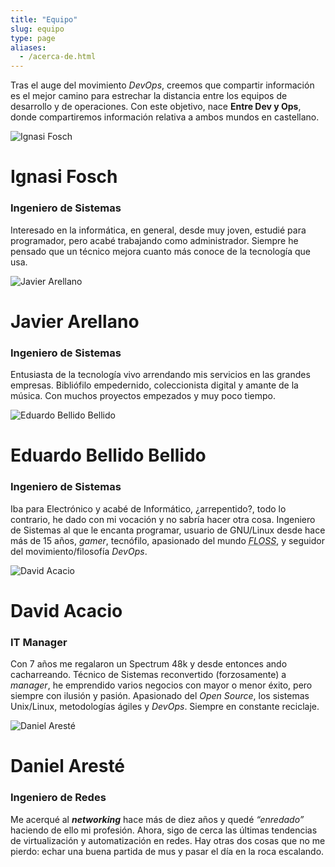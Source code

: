 ```yaml
---
title: "Equipo"
slug: equipo
type: page
aliases:
  - /acerca-de.html
---
```


Tras el auge del movimiento <i>DevOps</i>, creemos que compartir información es el
mejor camino para estrechar la distancia entre los equipos de desarrollo y de
operaciones. Con este objetivo, nace **Entre Dev y Ops**, donde compartiremos
información relativa a ambos mundos en castellano.

<div class="author-card">
  <div class="card">
    <div class="first-info">
      <img alt="Ignasi Fosch"
           src="https://www.gravatar.com/avatar/e7f565896cf71da9e729238d331291c0?size=250"/>
      <div class="profile">
        <h1>Ignasi Fosch</h1>
        <h3>Ingeniero de Sistemas</h3>
        <p class="bio">Interesado en la informática, en general, desde muy joven,
    estudié para programador, pero acabé trabajando como administrador. Siempre
    he pensado que un técnico mejora cuanto más conoce de la tecnología que
    usa.</p>
      </div>
    </div>
    <div class="social-profiles">
        <a href="https://natx.cat"><i class="fas fa-globe"></i></a>
        <a href="https://twitter.com/ifosch"><i class="fab fa-twitter"></i></a>
        <a href="https://github.com/natx"><i class="fab fa-github"></i></a>
        <a href="https://linkedin.com/in/ifosch"><i class="fab fa-linkedin"></i></a>
    </div>
  </div>
</div>

<div class="author-card">
  <div class="card">
    <div class="first-info">
      <img alt="Javier Arellano"
           src="https://www.gravatar.com/avatar/648f1abd185afa17ed1aed56bfc5e6df?size=250"/>
      <div class="profile">
        <h1>Javier Arellano</h1>
        <h3>Ingeniero de Sistemas</h3>
        <p class="bio">Entusiasta de la tecnología vivo arrendando mis
  servicios en las grandes empresas. Bibliófilo empedernido, coleccionista
  digital y amante de la música. Con muchos proyectos empezados y muy poco
  tiempo.</p>
      </div>
    </div>
    <div class="social-profiles">
        <a href="https://jare.es"><i class="fas fa-globe"></i></a>
        <a href="https://twitter.com/xarellano"><i class="fab fa-twitter"></i></a>
        <a href="https://github.com/jare"><i class="fab fa-github"></i></a>
        <a href="https://linkedin.com/in/xarellano"><i class="fab fa-linkedin"></i></a>
    </div>
  </div>
</div>

<div class="author-card">
  <div class="card">
    <div class="first-info">
      <img alt="Eduardo Bellido Bellido"
           src="https://www.gravatar.com/avatar/20c481cbb757159a75570c3e80b4314e?size=250"/>
      <div class="profile">
        <h1>Eduardo Bellido Bellido</h1>
        <h3>Ingeniero de Sistemas</h3>
        <p class="bio">Iba para Electrónico y acabé de Informático,
        ¿arrepentido?, todo lo contrario, he dado con mi vocación y no sabría
        hacer otra cosa. Ingeniero de Sistemas al que le encanta programar,
        usuario de GNU/Linux desde hace más de 15 años, <i>gamer</i>, tecnófilo,
        apasionado del mundo <i><acronym title="Free/Libre and Open Source Software">FLOSS</acronym></i>,
        y seguidor del movimiento/filosofía <i>DevOps</i>.</p>
      </div>
    </div>
    <div class="social-profiles">
        <a href="https://edubxb.net"><i class="fas fa-globe"></i></a>
        <a href="https://twitter.com/edu2b"><i class="fab fa-twitter"></i></a>
        <a href="https://github.com/edubxb"><i class="fab fa-github"></i></a>
        <a href="https://linkedin.com/in/edubxb"><i class="fab fa-linkedin"></i></a>
    </div>
  </div>
</div>

<div class="author-card">
  <div class="card">
    <div class="first-info">
    <img alt="David Acacio"
         src="https://www.gravatar.com/avatar/a4906de70aaed95d209697943bcdf8a2?size=250"/>
      <div class="profile">
        <h1>David Acacio</h1>
        <h3>IT Manager</h3>
        <p class="bio">Con 7 años me regalaron un Spectrum 48k y desde entonces
        ando cacharreando. Técnico de Sistemas reconvertido (forzosamente) a
        <i>manager</i>, he emprendido varios negocios con mayor o menor éxito,
        pero siempre con ilusión y pasión. Apasionado del <i>Open Source</i>, los
        sistemas Unix/Linux, metodologías ágiles y <i>DevOps</i>. Siempre en constante
        reciclaje.</p>
      </div>
    </div>
    <div class="social-profiles">
        <a href="https://acacio.cat"><i class="fas fa-globe"></i></a>
        <a href="https://twitter.com/david_acacio"><i class="fab fa-twitter"></i></a>
        <a href="https://github.com/dacacioa"><i class="fab fa-github"></i></a>
        <a href="https://linkedin.com/in/davidacacio"><i class="fab fa-linkedin"></i></a>
    </div>
  </div>
</div>

<div class="author-card">
  <div class="card">
    <div class="first-info">
      <img alt="Daniel Aresté"
           src="https://www.gravatar.com/avatar/8c586484c77e7bfee00946aeec35b66f?size=250"/>
      <div class="profile">
        <h1>Daniel Aresté</h1>
        <h3>Ingeniero de Redes</h3>
        <p class="bio"> Me acerqué al <i><b>networking</b></i> hace más de diez años y
        quedé <i>“enredado”</i> haciendo de ello mi profesión. Ahora, sigo de
        cerca las últimas tendencias de virtualización y automatización en
        redes. Hay otras dos cosas que no me pierdo: echar una buena partida de
        mus y pasar el día en la roca escalando. </p>
      </div>
    </div>
    <div class="social-profiles">
        <a href="https://twitter.com/dareste"><i class="fab fa-twitter"></i></a>
        <a href="https://github.com/dareste"><i class="fab fa-github"></i></a>
        <a href="https://linkedin.com/in/dareste"><i class="fab fa-linkedin"></i></a>
    </div>
  </div>
</div>
